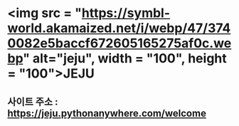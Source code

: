 # <img src = "https://symbl-world.akamaized.net/i/webp/47/3740082e5baccf672605165275af0c.webp" alt="jeju", width = "100", height = "100">JEJU

## 사이트 주소 : https://jeju.pythonanywhere.com/welcome

